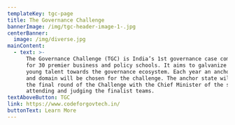 ```yaml
---
templateKey: tgc-page
title: The Governance Challenge
bannerImage: /img/tgc-header-image-1-.jpg
centerBanner:
  image: /img/diverse.jpg
mainContent:
  - text: >-
      The Governance Challenge (TGC) is India’s 1st governance case competition
      for 30 premier business and policy schools. It aims to galvanize India’s
      young talent towards the governance ecosystem. Each year an anchor state
      and domain will be chosen for the challenge. The anchor state will host
      the final round of the Challenge with the Chief Minister of the state
      attending and judging the finalist teams.
textAboveButton: TGC
link: https://www.codeforgovtech.in/
buttonText: Learn More
---
```


